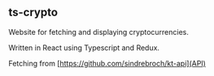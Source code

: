 ## ts-crypto

Website for fetching and displaying cryptocurrencies.

Written in React using Typescript and Redux.

Fetching from [https://github.com/sindrebroch/kt-api](API)
